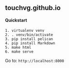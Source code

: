 ## touchvg.github.io

#### Quickstart

```
1. virtualenv venv
2. . venv/bin/activate
3. pip install pelican
4. pip install Markdown
5. make html
6. make serve
```

Go to: `http://localhost:8000`
